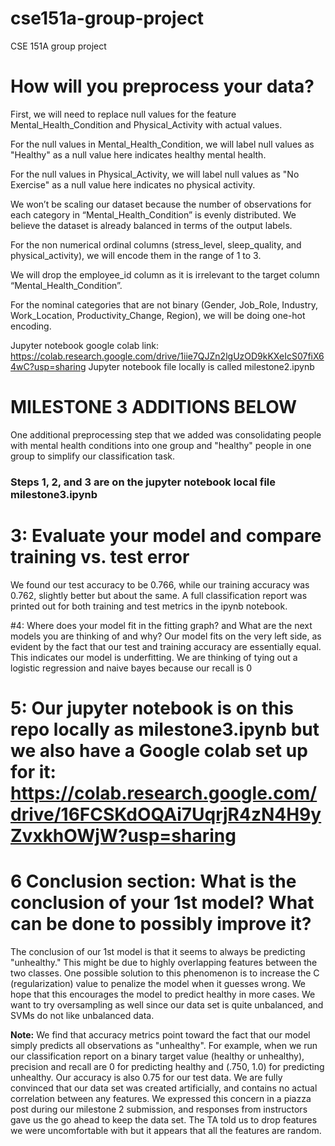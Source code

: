 # cse151a-group-project
CSE 151A group project

# How will you preprocess your data?

First, we will need to replace null values for the feature Mental_Health_Condition and Physical_Activity with actual values.

For the null values in Mental_Health_Condition, we will label null values as "Healthy" as a null value here indicates healthy mental health.

For the null values in Physical_Activity, we will label null values as "No Exercise" as a null value here indicates no physical activity.

We won’t be scaling our dataset because the number of observations for each category in “Mental_Health_Condition” is evenly distributed. We believe the dataset is already balanced in terms of the output labels.

For the non numerical ordinal columns (stress_level, sleep_quality, and physical_activity), we will encode them in the range of 1 to 3.

We will drop the employee_id column as it is irrelevant to the target column “Mental_Health_Condition”.

For the nominal categories that are not binary (Gender, Job_Role, Industry, Work_Location, Productivity_Change, Region), we will be doing one-hot encoding.

Jupyter notebook google colab link: https://colab.research.google.com/drive/1iie7QJZn2lgUzOD9kKXeIcS07fiX64wC?usp=sharing
Jupyter notebook file locally is called milestone2.ipynb

# MILESTONE 3 ADDITIONS BELOW

One additional preprocessing step that we added was consolidating people with mental health conditions into one group and "healthy" people in one group to simplify our classification task.

### Steps 1, 2, and 3 are on the jupyter notebook local file milestone3.ipynb

# 3: Evaluate your model and compare training vs. test error
We found our test accuracy to be 0.766, while our training accuracy was 0.762, slightly better but about the same. A full classification report was printed out for both training and test metrics in the ipynb notebook.

#4: Where does your model fit in the fitting graph? and What are the next models you are thinking of and why?
Our model fits on the very left side, as evident by the fact that our test and training accuracy are essentially equal. This indicates our model is underfitting. We are thinking of tying out a logistic regression and naive bayes because our recall is 0

# 5: Our jupyter notebook is on this repo locally as milestone3.ipynb but we also have a Google colab set up for it: https://colab.research.google.com/drive/16FCSKdOQAi7UqrjR4zN4H9yZvxkhOWjW?usp=sharing

# 6 Conclusion section: What is the conclusion of your 1st model? What can be done to possibly improve it?
The conclusion of our 1st model is that it seems to always be predicting "unhealthy." This might be due to highly overlapping features between the two classes. One possible solution to this phenomenon is to increase the C (regularization) value to penalize the model when it guesses wrong. We hope that this encourages the model to predict healthy in more cases. We want to try oversampling as well since our data set is quite unbalanced, and SVMs do not like unbalanced data.

__Note:__
We find that accuracy metrics point toward the fact that our model simply predicts all observations as "unhealthy". For example, when we run our classification report on a binary target value (healthy or unhealthy), precision and recall are 0 for predicting healthy and (.750, 1.0) for predicting unhealthy. Our accuracy is also 0.75 for our test data. We are fully convinced that our data set was created artificially, and contains no actual correlation between any features. We expressed this concern in a piazza post during our milestone 2 submission, and responses from instructors gave us the go ahead to keep the data set. The TA told us to drop features we were uncomfortable with but it appears that all the features are random.
